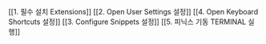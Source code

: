 [[1. 필수 설치 Extensions]]
[[2. Open User Settings 설정]]
[[4. Open Keyboard Shortcuts 설정]]
[[3. Configure Snippets 설정]]
[[5. 피닉스 기동 TERMINAL 실행]]
